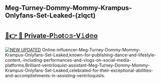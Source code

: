 ## Meg-Turney-Dommy-Mommy-Krampus-Onlyfans-Set-Leaked-(zlqct)


# <h2><a href="https://mediaupload.pro?-19M">🔗👉 🔴 Private-P𝚑ot𝚘𝚜-V𝚒d𝚎o</a></h2>

[![NEW UPDATED](https://i.imgur.com/0qMVB7G.gif)](https://mediaupload.pro?-19M)
Online-influencer-Meg-Turney-Dommy-Mommy-Krampus-Onlyfans-Set-Leaked,known-for-publishing-dance-and-lifestyle-content,-including-performances-and-vlogs-on-social-media-platforms.Brilliant-ventriloquist-assistant-Meg-Turney-Dommy-Mommy-Krampus-Onlyfans-Set-Leaked,celebrated-for-their-exceptional-abilities-and-accomplishments-in-assisting-ventriloquists.  